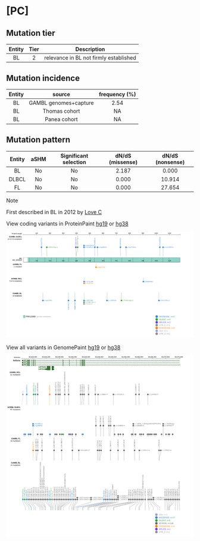 # [PC]

## Mutation tier

|Entity|Tier|Description                           |
|:------:|:----:|--------------------------------------|
|BL    |2   |relevance in BL not firmly established|
## Mutation incidence

|Entity|source               |frequency (%)|
|:------:|:---------------------:|:-------------:|
|BL    |GAMBL genomes+capture|2.54         |
|BL    |Thomas cohort        |  NA         |
|BL    |Panea cohort         |  NA         |

## Mutation pattern

|Entity|aSHM|Significant selection|dN/dS (missense)|dN/dS (nonsense)|
|:------:|:----:|:---------------------:|:----------------:|:----------------:|
|BL    |No  |No                   |2.187           | 0.000          |
|DLBCL |No  |No                   |0.000           |10.914          |
|FL    |No  |No                   |0.000           |27.654          |


> [!NOTE]
> First described in BL in 2012 by [Love C](https://pubmed.ncbi.nlm.nih.gov/23143597)


View coding variants in ProteinPaint [hg19](https://www.bcgsc.ca/downloads/morinlab/GAMBL/test/genes/PC_protein.html)  or [hg38](https://www.bcgsc.ca/downloads/morinlab/GAMBL/test/genes/PC_protein_hg38.html)

![image](images/proteinpaint/PC_NM_000920.svg)

View all variants in GenomePaint [hg19](https://www.bcgsc.ca/downloads/morinlab/GAMBL/test/genes/PC.html)  or [hg38](https://www.bcgsc.ca/downloads/morinlab/GAMBL/test/genes/PC_hg38.html)

![image](images/proteinpaint/PC.svg)
